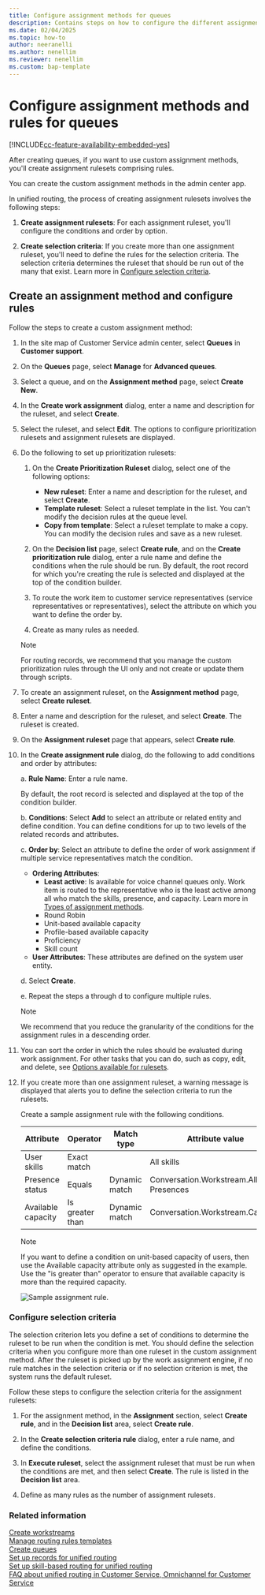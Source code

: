 ```yaml
---
title: Configure assignment methods for queues
description: Contains steps on how to configure the different assignment methods for queues in your contact center.
ms.date: 02/04/2025
ms.topic: how-to
author: neeranelli
ms.author: nenellim
ms.reviewer: nenellim
ms.custom: bap-template
---
```


# Configure assignment methods and rules for queues

[!INCLUDE[cc-feature-availability-embedded-yes](../../includes/cc-feature-availability-embedded-yes.md)]

After creating queues, if you want to use custom assignment methods, you'll create assignment rulesets comprising rules.

You can create the custom assignment methods in the admin center app.

In unified routing, the process of creating assignment rulesets involves the following steps:

1. **Create assignment rulesets**: For each assignment ruleset, you'll configure the conditions and order by option.

1. **Create selection criteria**: If you create more than one assignment ruleset, you'll need to define the rules for the selection criteria. The selection criteria determines the ruleset that should be run out of the many that exist. Learn more in [Configure selection criteria](#configure-selection-criteria).

## Create an assignment method and configure rules

Follow the steps to create a custom assignment method:

1. In the site map of Customer Service admin center, select **Queues** in **Customer support**.

1. On the **Queues** page, select **Manage** for **Advanced queues**.

1. Select a queue, and on the **Assignment method** page, select **Create New**.

1. In the **Create work assignment** dialog, enter a name and description for the ruleset, and select **Create**.

1. Select the ruleset, and select **Edit**. The options to configure prioritization rulesets and assignment rulesets are displayed.

1. Do the following to set up prioritization rulesets:

   1. On the **Create Prioritization Ruleset** dialog, select one of the following options:
      - **New ruleset**: Enter a name and description for the ruleset, and select **Create**.
      - **Template ruleset**: Select a ruleset template in the list. You can't modify the decision rules at the queue level.
      - **Copy from template**: Select a ruleset template to make a copy. You can modify the decision rules and save as a new ruleset. 

   1. On the **Decision list** page, select **Create rule**, and on the **Create prioritization rule** dialog, enter a rule name and define the conditions when the rule should be run. By default, the root record for which you're creating the rule is selected and displayed at the top of the condition builder.

   1. To route the work item to customer service representatives (service representatives or representatives), select the attribute on which you want to define the order by.

   1. Create as many rules as needed.

    > [!NOTE]
    > For routing records, we recommend that you manage the custom prioritization rules through the UI only and not create or update them through scripts.

1. To create an assignment ruleset, on the **Assignment method** page, select **Create ruleset**.

1. Enter a name and description for the ruleset, and select **Create**. The ruleset is created.

1. On the **Assignment ruleset** page that appears, select **Create rule**.

1. In the **Create assignment rule** dialog, do the following to add conditions and order by attributes:

   a. **Rule Name**: Enter a rule name.

      By default, the root record is selected and displayed at the top of the condition builder.

   b. **Conditions**: Select **Add** to select an attribute or related entity and define condition. You can define conditions for up to two levels of the related records and attributes.

   c. **Order by**: Select an attribute to define the order of work assignment if multiple service representatives match the condition.

      - **Ordering Attributes**:
         - **Least active**: Is available for voice channel queues only. Work item is routed to the representative who is the least active among all who match the skills, presence, and capacity. Learn more in [Types of assignment methods](assignment-methods.md#types-of-assignment-methods).
         - Round Robin
         - Unit-based available capacity
         - Profile-based available capacity
         - Proficiency
         - Skill count
      - **User Attributes**: These attributes are defined on the system user entity.

   d. Select **Create**.

   e. Repeat the steps a through d to configure multiple rules.

   > [!NOTE]
   > We recommend that you reduce the granularity of the conditions for the assignment rules in a descending order.
  
1. You can sort the order in which the rules should be evaluated during work assignment. For other tasks that you can do, such as copy, edit, and delete, see [Options available for rulesets](configure-work-classification.md#options-available-for-rulesets).

1. If you create more than one assignment ruleset, a warning message is displayed that alerts you to define the selection criteria to run the rulesets.

   Create a sample assignment rule with the following conditions.

   | Attribute          | Operator                    | Match type    | Attribute value                           |
   | ------------------ | --------------------------- | ------------- | ----------------------------------------- |
   | User skills        | Exact match                 |               | All skills                                |
   | Presence status    | Equals                      | Dynamic match | Conversation.Workstream.Allowed Presences |
   | Available capacity | Is greater than             | Dynamic match | Conversation.Workstream.Capacity          |

   > [!NOTE]
   > If you want to define a condition on unit-based capacity of users, then use the Available capacity attribute only as suggested in the example. Use the "is greater than" operator to ensure that available capacity is more than the required capacity.

   ![Sample assignment rule.](../media/ur-sample-assign-rule.png "Sample assignment rule")

### Configure selection criteria

The selection criterion lets you define a set of conditions to determine the ruleset to be run when the condition is met. You should define the selection criteria when you configure more than one ruleset in the custom assignment method. After the ruleset is picked up by the work assignment engine, if no rule matches in the selection criteria or if no selection criterion is met, the system runs the default ruleset.

Follow these steps to configure the selection criteria for the assignment rulesets:

1. For the assignment method, in the **Assignment** section, select **Create rule**, and in the **Decision list** area, select **Create rule**.

2. In the **Create selection criteria rule** dialog, enter a rule name, and define the conditions.

3. In **Execute ruleset**, select the assignment ruleset that must be run when the conditions are met, and then select **Create**. The rule is listed in the **Decision list** area.

4. Define as many rules as the number of assignment rulesets.

### Related information

[Create workstreams](create-workstreams.md)  
[Manage routing rules templates](manage-routing-rules-templates.md)  
[Create queues](queues-omnichannel.md)  
[Set up records for unified routing](set-up-record-routing.md)  
[Set up skill-based routing for unified routing](set-up-skill-based-routing.md)  
[FAQ about unified routing in Customer Service, Omnichannel for Customer Service](unified-routing-faqs.md)  